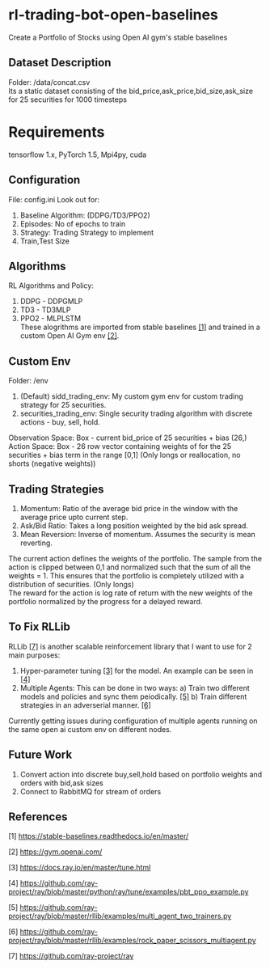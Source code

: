 # rl-trading-bot-open-baselines
Create a Portfolio of Stocks using Open AI gym's stable baselines

## Dataset Description
Folder: /data/concat.csv </br>
Its a static dataset consisting of the bid_price,ask_price,bid_size,ask_size for 25 securities for 1000 timesteps

# Requirements
tensorflow 1.x, PyTorch 1.5, Mpi4py, cuda

## Configuration
File: config.ini
Look out for:
1) Baseline Algorithm: (DDPG/TD3/PPO2)
2) Episodes: No of epochs to train
3) Strategy: Trading Strategy to implement
4) Train,Test Size


## Algorithms
RL Algorithms and Policy:
1) DDPG - DDPGMLP 
2) TD3 - TD3MLP
3) PPO2 - MLPLSTM </br>
These alogrithms are imported from stable baselines [[1]](#1) and trained in a custom Open AI Gym env [[2]](#2).

## Custom Env
Folder: /env
1) (Default) sidd_trading_env: My custom gym env for custom trading strategy for 25 securities.
2) securities_trading_env: Single security trading algorithm with discrete actions - buy, sell, hold.

Observation Space: Box - current bid_price of 25 securities + bias (26,) </br>
Action Space: Box - 26 row vector containing weights of for the 25 securities + bias term in the range [0,1] (Only longs or reallocation, no shorts (negative weights))

## Trading Strategies
1) Momentum: Ratio of the average bid price in the window with the average price upto current step.
2) Ask/Bid Ratio: Takes a long position weighted by the bid ask spread.
3) Mean Reversion: Inverse of momentum. Assumes the security is mean reverting.

The current action defines the weights of the portfolio. The sample from the action is clipped between 0,1 and normalized such that the sum of all the weights = 1. This ensures that the portfolio is completely utilized with a distribution of securities. (Only longs) </br>
The reward for the action is log rate of return with the new weights of the portfolio normalized by the progress for a delayed reward.

## To Fix RLLib
RLLib [[7]](#7) is another scalable reinforcement library that I want to use for 2 main purposes:
1) Hyper-parameter tuning [[3]](#3) for the model. An example can be seen in [[4]](#4)
2) Multiple Agents: This can be done in two ways:
  a) Train two different models and policies and sync them peiodically. [[5]](#5)
  b) Train different strategies in an adverserial manner. [[6]](#6)

Currently getting issues during configuration of multiple agents running on the same open ai custom env on different nodes.


## Future Work
1) Convert action into discrete buy,sell,hold based on portfolio weights and orders with bid,ask sizes
2) Connect to RabbitMQ for stream of orders


## References
<a id="1">[1]</a> 
https://stable-baselines.readthedocs.io/en/master/

<a id="2">[2]</a>
https://gym.openai.com/

<a id="3">[3]</a>
https://docs.ray.io/en/master/tune.html

<a id="4">[4]</a>
https://github.com/ray-project/ray/blob/master/python/ray/tune/examples/pbt_ppo_example.py

<a id="5">[5]</a>
https://github.com/ray-project/ray/blob/master/rllib/examples/multi_agent_two_trainers.py

<a id="6">[6]</a>
https://github.com/ray-project/ray/blob/master/rllib/examples/rock_paper_scissors_multiagent.py

<a id="7">[7]</a>
https://github.com/ray-project/ray
